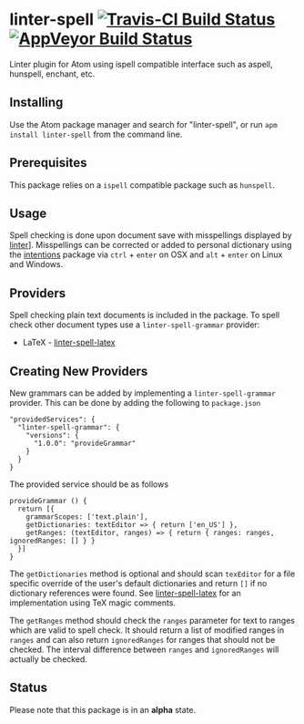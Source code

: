 # linter-spell [![Travis-CI Build Status](https://img.shields.io/travis/yitzchak/linter-spell/master.svg?label=Linux/OSX%20build)](https://travis-ci.org/yitzchak/linter-spell) [![AppVeyor Build Status](https://img.shields.io/appveyor/ci/yitzchak/linter-spell/master.svg?label=Windows%20build)](https://ci.appveyor.com/project/yitzchak/linter-spell)

Linter plugin for Atom using ispell compatible interface such as aspell,
hunspell, enchant, etc.

## Installing

Use the Atom package manager and search for "linter-spell", or run
`apm install linter-spell` from the command line.

## Prerequisites

This package relies on a `ispell` compatible package such as `hunspell`.

## Usage

Spell checking is done upon document save with misspellings displayed by
[linter](https://atom.io/packages/linter)]. Misspellings can be
corrected or added to personal dictionary using the
[intentions](https://atom.io/packages/intentions) package via
`ctrl` + `enter` on OSX and `alt` + `enter` on Linux and Windows.

## Providers

Spell checking plain text documents is included in the package. To spell check
other document types use a `linter-spell-grammar` provider:

  * LaTeX - [linter-spell-latex](https://atom.io/packages/linter-spell-latex)

## Creating New Providers

New grammars can be added by implementing a `linter-spell-grammar` provider.
This can be done by adding the following to `package.json`

    "providedServices": {
      "linter-spell-grammar": {
        "versions": {
          "1.0.0": "provideGrammar"
        }
      }
    }

The provided service should be as follows

    provideGrammar () {
      return [{
        grammarScopes: ['text.plain'],
        getDictionaries: textEditor => { return ['en_US'] },
        getRanges: (textEditor, ranges) => { return { ranges: ranges, ignoredRanges: [] } }
      }]
    }

The `getDictionaries` method is optional and should scan `texEditor` for a
file specific override of the user's default dictionaries and return `[]` if
no dictionary references were found. See
[linter-spell-latex](https://atom.io/packages/linter-spell-latex)
for an implementation using TeX magic comments.

The `getRanges` method should check the `ranges` parameter for text to ranges
which are valid to spell check. It should return a list of modified ranges in
`ranges` and can also return `ignoredRanges` for ranges that should not be
checked. The interval difference between `ranges` and `ignoredRanges` will
actually be checked.

## Status

Please note that this package is in an **alpha** state.

